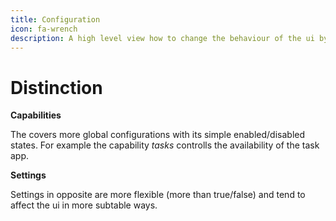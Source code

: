 ```yaml
---
title: Configuration
icon: fa-wrench
description: A high level view how to change the behaviour of the ui by using capabilities and settings
---
```


# Distinction

**Capabilities**

The covers more global configurations with its simple enabled/disabled states. For example the capability _tasks_ controlls the availability of the task app.

**Settings**

Settings in opposite are more flexible (more than true/false) and tend to affect the ui in more subtable ways.

